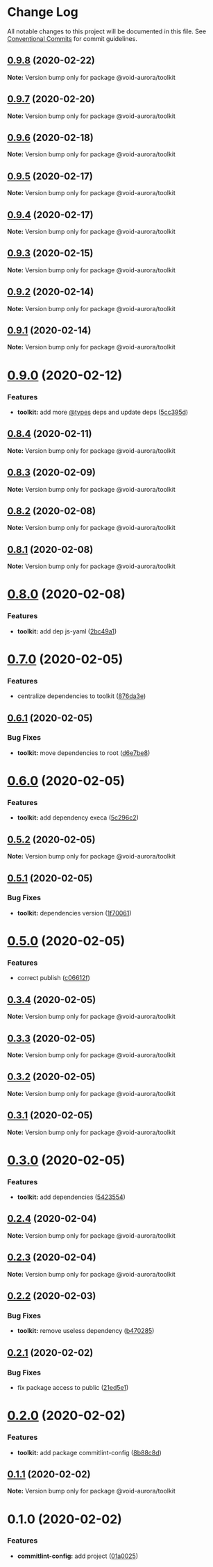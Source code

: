 # Change Log

All notable changes to this project will be documented in this file.
See [Conventional Commits](https://conventionalcommits.org) for commit guidelines.

## [0.9.8](https://github.com/void-aurora/toolkit/compare/@void-aurora/toolkit@0.9.7...@void-aurora/toolkit@0.9.8) (2020-02-22)

**Note:** Version bump only for package @void-aurora/toolkit

## [0.9.7](https://github.com/void-aurora/toolkit/compare/@void-aurora/toolkit@0.9.6...@void-aurora/toolkit@0.9.7) (2020-02-20)

**Note:** Version bump only for package @void-aurora/toolkit

## [0.9.6](https://github.com/void-aurora/toolkit/compare/@void-aurora/toolkit@0.9.5...@void-aurora/toolkit@0.9.6) (2020-02-18)

**Note:** Version bump only for package @void-aurora/toolkit

## [0.9.5](https://github.com/void-aurora/toolkit/compare/@void-aurora/toolkit@0.9.4...@void-aurora/toolkit@0.9.5) (2020-02-17)

**Note:** Version bump only for package @void-aurora/toolkit

## [0.9.4](https://github.com/void-aurora/toolkit/compare/@void-aurora/toolkit@0.9.3...@void-aurora/toolkit@0.9.4) (2020-02-17)

**Note:** Version bump only for package @void-aurora/toolkit

## [0.9.3](https://github.com/void-aurora/toolkit/compare/@void-aurora/toolkit@0.9.2...@void-aurora/toolkit@0.9.3) (2020-02-15)

**Note:** Version bump only for package @void-aurora/toolkit

## [0.9.2](https://github.com/void-aurora/toolkit/compare/@void-aurora/toolkit@0.9.1...@void-aurora/toolkit@0.9.2) (2020-02-14)

**Note:** Version bump only for package @void-aurora/toolkit

## [0.9.1](https://github.com/void-aurora/toolkit/compare/@void-aurora/toolkit@0.9.0...@void-aurora/toolkit@0.9.1) (2020-02-14)

**Note:** Version bump only for package @void-aurora/toolkit

# [0.9.0](https://github.com/void-aurora/toolkit/compare/@void-aurora/toolkit@0.8.4...@void-aurora/toolkit@0.9.0) (2020-02-12)

### Features

- **toolkit:** add more [@types](https://github.com/types) deps and update deps ([5cc395d](https://github.com/void-aurora/toolkit/commit/5cc395d082963d1150564bdca8227323a42a80e0))

## [0.8.4](https://github.com/void-aurora/toolkit/compare/@void-aurora/toolkit@0.8.3...@void-aurora/toolkit@0.8.4) (2020-02-11)

**Note:** Version bump only for package @void-aurora/toolkit

## [0.8.3](https://github.com/void-aurora/toolkit/compare/@void-aurora/toolkit@0.8.2...@void-aurora/toolkit@0.8.3) (2020-02-09)

**Note:** Version bump only for package @void-aurora/toolkit

## [0.8.2](https://github.com/void-aurora/toolkit/compare/@void-aurora/toolkit@0.8.1...@void-aurora/toolkit@0.8.2) (2020-02-08)

**Note:** Version bump only for package @void-aurora/toolkit

## [0.8.1](https://github.com/void-aurora/toolkit/compare/@void-aurora/toolkit@0.8.0...@void-aurora/toolkit@0.8.1) (2020-02-08)

**Note:** Version bump only for package @void-aurora/toolkit

# [0.8.0](https://github.com/void-aurora/toolkit/compare/@void-aurora/toolkit@0.7.0...@void-aurora/toolkit@0.8.0) (2020-02-08)

### Features

- **toolkit:** add dep js-yaml ([2bc49a1](https://github.com/void-aurora/toolkit/commit/2bc49a13a9074e01ca95fa046ac813c4941aeadc))

# [0.7.0](https://github.com/void-aurora/toolkit/compare/@void-aurora/toolkit@0.6.1...@void-aurora/toolkit@0.7.0) (2020-02-05)

### Features

- centralize dependencies to toolkit ([876da3e](https://github.com/void-aurora/toolkit/commit/876da3edba748c65b16b64faf5041a29c90d4a69))

## [0.6.1](https://github.com/void-aurora/toolkit/compare/@void-aurora/toolkit@0.6.0...@void-aurora/toolkit@0.6.1) (2020-02-05)

### Bug Fixes

- **toolkit:** move dependencies to root ([d6e7be8](https://github.com/void-aurora/toolkit/commit/d6e7be839103a53a1143977e021a1b093cb4677a))

# [0.6.0](https://github.com/void-aurora/toolkit/compare/@void-aurora/toolkit@0.5.2...@void-aurora/toolkit@0.6.0) (2020-02-05)

### Features

- **toolkit:** add dependency execa ([5c296c2](https://github.com/void-aurora/toolkit/commit/5c296c200ae7c0a69663c93e5cc47f5ad68dd6df))

## [0.5.2](https://github.com/void-aurora/toolkit/compare/@void-aurora/toolkit@0.5.1...@void-aurora/toolkit@0.5.2) (2020-02-05)

**Note:** Version bump only for package @void-aurora/toolkit

## [0.5.1](https://github.com/void-aurora/toolkit/compare/@void-aurora/toolkit@0.5.0...@void-aurora/toolkit@0.5.1) (2020-02-05)

### Bug Fixes

- **toolkit:** dependencies version ([1f70061](https://github.com/void-aurora/toolkit/commit/1f7006186733e30600cba23aa4e1fb75ea50855d))

# [0.5.0](https://github.com/void-aurora/toolkit/compare/@void-aurora/toolkit@0.3.3...@void-aurora/toolkit@0.5.0) (2020-02-05)

### Features

- correct publish ([c06612f](https://github.com/void-aurora/toolkit/commit/c06612f414169f8855f95f1e5419967680073e26))

## [0.3.4](https://github.com/void-aurora/toolkit/compare/@void-aurora/toolkit@0.3.3...@void-aurora/toolkit@0.3.4) (2020-02-05)

**Note:** Version bump only for package @void-aurora/toolkit

## [0.3.3](https://github.com/void-aurora/toolkit/compare/@void-aurora/toolkit@0.3.2...@void-aurora/toolkit@0.3.3) (2020-02-05)

**Note:** Version bump only for package @void-aurora/toolkit

## [0.3.2](https://github.com/void-aurora/toolkit/compare/@void-aurora/toolkit@0.3.1...@void-aurora/toolkit@0.3.2) (2020-02-05)

**Note:** Version bump only for package @void-aurora/toolkit

## [0.3.1](https://github.com/void-aurora/toolkit/compare/@void-aurora/toolkit@0.3.0...@void-aurora/toolkit@0.3.1) (2020-02-05)

**Note:** Version bump only for package @void-aurora/toolkit

# [0.3.0](https://github.com/void-aurora/toolkit/compare/@void-aurora/toolkit@0.2.4...@void-aurora/toolkit@0.3.0) (2020-02-05)

### Features

- **toolkit:** add dependencies ([5423554](https://github.com/void-aurora/toolkit/commit/5423554198e819e9ab0b387a15d12eb5d5e6bf8a))

## [0.2.4](https://github.com/void-aurora/toolkit/compare/@void-aurora/toolkit@0.2.3...@void-aurora/toolkit@0.2.4) (2020-02-04)

**Note:** Version bump only for package @void-aurora/toolkit

## [0.2.3](https://github.com/void-aurora/toolkit/compare/@void-aurora/toolkit@0.2.2...@void-aurora/toolkit@0.2.3) (2020-02-04)

**Note:** Version bump only for package @void-aurora/toolkit

## [0.2.2](https://github.com/void-aurora/toolkit/compare/@void-aurora/toolkit@0.2.1...@void-aurora/toolkit@0.2.2) (2020-02-03)

### Bug Fixes

- **toolkit:** remove useless dependency ([b470285](https://github.com/void-aurora/toolkit/commit/b470285c3b2a8b3c4bca78d1842e64a844df5379))

## [0.2.1](https://github.com/void-aurora/toolkit/compare/@void-aurora/toolkit@0.2.0...@void-aurora/toolkit@0.2.1) (2020-02-02)

### Bug Fixes

- fix package access to public ([21ed5e1](https://github.com/void-aurora/toolkit/commit/21ed5e13060ab7da2dbac755c9d6cbc74c6853a8))

# [0.2.0](https://github.com/void-aurora/toolkit/compare/@void-aurora/toolkit@0.1.1...@void-aurora/toolkit@0.2.0) (2020-02-02)

### Features

- **toolkit:** add package commitlint-config ([8b88c8d](https://github.com/void-aurora/toolkit/commit/8b88c8d17d4126c346cb8dec4bb616acae1b3a1f))

## [0.1.1](https://github.com/void-aurora/toolkit/compare/@void-aurora/toolkit@0.1.0...@void-aurora/toolkit@0.1.1) (2020-02-02)

**Note:** Version bump only for package @void-aurora/toolkit

# 0.1.0 (2020-02-02)

### Features

- **commitlint-config:** add project ([01a0025](https://github.com/void-aurora/toolkit/commit/01a00258655e9036efaaae8d98281635bf2f40ef))

